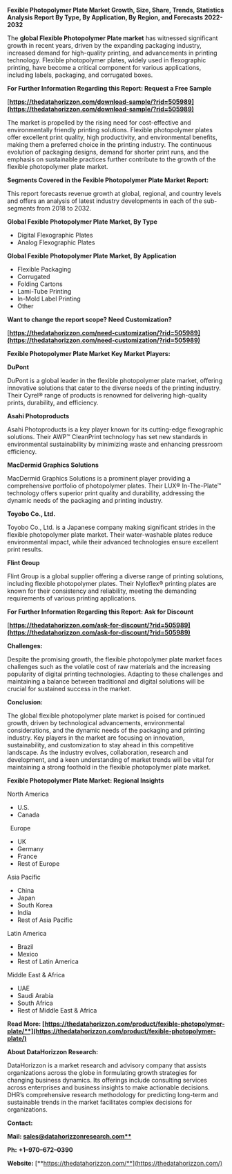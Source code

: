 ﻿**Fexible Photopolymer Plate  Market Growth, Size, Share, Trends, Statistics Analysis Report By Type, By Application, By Region, and Forecasts 2022-2032**

The **global Flexible Photopolymer Plate market** has witnessed significant growth in recent years, driven by the expanding packaging industry, increased demand for high-quality printing, and advancements in printing technology. Flexible photopolymer plates, widely used in flexographic printing, have become a critical component for various applications, including labels, packaging, and corrugated boxes.

**For Further Information Regarding this Report: Request a Free Sample**	

[**https://thedatahorizzon.com/download-sample/?rid=505989](https://thedatahorizzon.com/download-sample/?rid=505989)** 

The market is propelled by the rising need for cost-effective and environmentally friendly printing solutions. Flexible photopolymer plates offer excellent print quality, high productivity, and environmental benefits, making them a preferred choice in the printing industry. The continuous evolution of packaging designs, demand for shorter print runs, and the emphasis on sustainable practices further contribute to the growth of the flexible photopolymer plate market. 

**Segments Covered in the Fexible Photopolymer Plate Market Report:** 

This report forecasts revenue growth at global, regional, and country levels and offers an analysis of latest industry developments in each of the sub-segments from 2018 to 2032.

**Global Fexible Photopolymer Plate Market, By Type**

- Digital Flexographic Plates
- Analog Flexographic Plates

**Global Fexible Photopolymer Plate Market, By Application**

- Flexible Packaging
- Corrugated
- Folding Cartons
- Lami-Tube Printing
- In-Mold Label Printing
- Other

**Want to change the report scope? Need Customization?**

[**https://thedatahorizzon.com/need-customization/?rid=505989](https://thedatahorizzon.com/need-customization/?rid=505989)** 

**Fexible Photopolymer Plate Market Key Market Players:**

**DuPont**

DuPont is a global leader in the flexible photopolymer plate market, offering innovative solutions that cater to the diverse needs of the printing industry. Their Cyrel® range of products is renowned for delivering high-quality prints, durability, and efficiency.

**Asahi Photoproducts**

Asahi Photoproducts is a key player known for its cutting-edge flexographic solutions. Their AWP™ CleanPrint technology has set new standards in environmental sustainability by minimizing waste and enhancing pressroom efficiency.

**MacDermid Graphics Solutions**

MacDermid Graphics Solutions is a prominent player providing a comprehensive portfolio of photopolymer plates. Their LUX® In-The-Plate™ technology offers superior print quality and durability, addressing the dynamic needs of the packaging and printing industry.

**Toyobo Co., Ltd.**

Toyobo Co., Ltd. is a Japanese company making significant strides in the flexible photopolymer plate market. Their water-washable plates reduce environmental impact, while their advanced technologies ensure excellent print results.

**Flint Group**

Flint Group is a global supplier offering a diverse range of printing solutions, including flexible photopolymer plates. Their Nyloflex® printing plates are known for their consistency and reliability, meeting the demanding requirements of various printing applications.

**For Further Information Regarding this Report: Ask for Discount**	

[**https://thedatahorizzon.com/ask-for-discount/?rid=505989](https://thedatahorizzon.com/ask-for-discount/?rid=505989)** 

**Challenges:**

Despite the promising growth, the flexible photopolymer plate market faces challenges such as the volatile cost of raw materials and the increasing popularity of digital printing technologies. Adapting to these challenges and maintaining a balance between traditional and digital solutions will be crucial for sustained success in the market.

**Conclusion:**

The global flexible photopolymer plate market is poised for continued growth, driven by technological advancements, environmental considerations, and the dynamic needs of the packaging and printing industry. Key players in the market are focusing on innovation, sustainability, and customization to stay ahead in this competitive landscape. As the industry evolves, collaboration, research and development, and a keen understanding of market trends will be vital for maintaining a strong foothold in the flexible photopolymer plate market.

**Fexible Photopolymer Plate Market: Regional Insights**

North America

- U.S.
- Canada

` `Europe

- UK
- Germany
- France
- Rest of Europe

Asia Pacific

- China
- Japan
- South Korea
- India
- Rest of Asia Pacific

Latin America

- Brazil
- Mexico
- Rest of Latin America

Middle East & Africa

- UAE
- Saudi Arabia
- South Africa
- Rest of Middle East & Africa

**Read More: [https://thedatahorizzon.com/product/fexible-photopolymer-plate/**](https://thedatahorizzon.com/product/fexible-photopolymer-plate/)** 

**About DataHorizzon Research:**

DataHorizzon is a market research and advisory company that assists organizations across the globe in formulating growth strategies for changing business dynamics. Its offerings include consulting services across enterprises and business insights to make actionable decisions. DHR’s comprehensive research methodology for predicting long-term and sustainable trends in the market facilitates complex decisions for organizations.

**Contact:**

**Mail: [sales@datahorizzonresearch.com**](mailto:sales@datahorizzonresearch.com)**

**Ph:** **+1–970–672–0390**

**Website:** [**https://thedatahorizzon.com/**](https://thedatahorizzon.com/)

